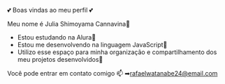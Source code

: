 💕 Boas vindas ao meu perfil 💕

Meu nome é Julia Shimoyama Cannavina🎨

- Estou estudando na Alura💫
- Estou me desenvolvendo na linguagem JavaScript👾
- Utilizo esse espaço para minha organização e compartilhamento dos meu projetos desenvolvidos📝

Você pode entrar em contato comigo 📫
➡rafaelwatanabe24@email.com
